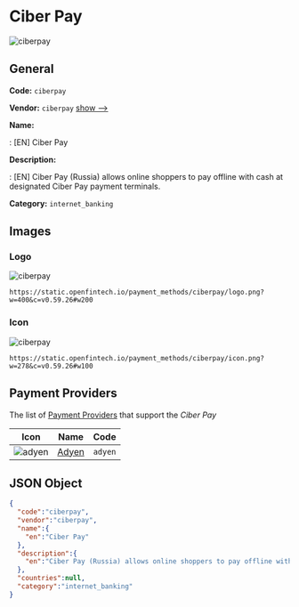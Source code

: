 
# Ciber Pay 
![ciberpay](https://static.openfintech.io/payment_methods/ciberpay/logo.png?w=400&c=v0.59.26#w200)  

## General 
**Code:** `ciberpay` 
 
**Vendor:** `ciberpay` [show -->](/vendors/ciberpay/) 
 
**Name:** 
 
:	[EN] Ciber Pay 
 
**Description:** 
 
: [EN] Ciber Pay (Russia) allows online shoppers to pay offline with cash at designated Ciber Pay payment terminals. 
 
**Category:** `internet_banking` 
 

## Images 

### Logo 
![ciberpay](https://static.openfintech.io/payment_methods/ciberpay/logo.png?w=400&c=v0.59.26#w200)  

```
https://static.openfintech.io/payment_methods/ciberpay/logo.png?w=400&c=v0.59.26#w200
```  

### Icon 
![ciberpay](https://static.openfintech.io/payment_methods/ciberpay/icon.png?w=278&c=v0.59.26#w100)  

```
https://static.openfintech.io/payment_methods/ciberpay/icon.png?w=278&c=v0.59.26#w100
```  

## Payment Providers 
 
The list of [Payment Providers](/payment-providers/) that support the _Ciber Pay_ 

|Icon|Name|Code| 
|:---:|:---:|:---:| 
|![adyen](https://static.openfintech.io/payment_providers/adyen/icon.svg?w=278&c=v0.59.26#w100) |[Adyen](/payment-providers/adyen/)|`adyen`| 
 

## JSON Object 

```json
{
  "code":"ciberpay",
  "vendor":"ciberpay",
  "name":{
    "en":"Ciber Pay"
  },
  "description":{
    "en":"Ciber Pay (Russia) allows online shoppers to pay offline with cash at designated Ciber Pay payment terminals."
  },
  "countries":null,
  "category":"internet_banking"
}
```  
